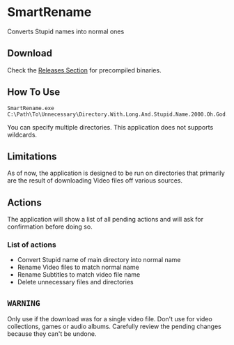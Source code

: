 # SmartRename

Converts Stupid names into normal ones

## Download

Check the [Releases Section](https://github.com/AyrA/SmartRename/releases) for precompiled binaries.

## How To Use

	SmartRename.exe C:\Path\To\Unnecessary\Directory.With.Long.And.Stupid.Name.2000.Oh.God.Why

You can specify multiple directories.
This application does not supports wildcards.

## Limitations

As of now, the application is designed to be run on directories that primarily are the result of downloading Video files off various sources.

## Actions

The application will show a list of all pending actions and will ask for confirmation before doing so.

### List of actions

- Convert Stupid name of main directory into normal name
- Rename Video files to match normal name
- Rename Subtitles to match video file name
- Delete unnecessary files and directories

## `WARNING`

Only use if the download was for a single video file.
Don't use for video collections, games or audio albums.
Carefully review the pending changes because they can't be undone.
